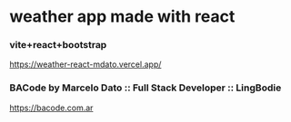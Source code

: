 # weather app made with react
### vite+react+bootstrap
https://weather-react-mdato.vercel.app/

### BACode by Marcelo Dato :: Full Stack Developer :: LingBodie
https://bacode.com.ar
